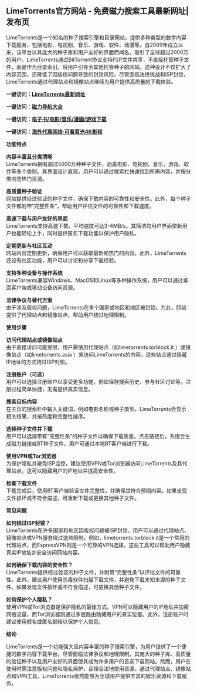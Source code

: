 <h2>LimeTorrents官方网站 - 免费磁力搜索工具最新网址|发布页</h2>
<p>LimeTorrents是一个知名的种子搜索引擎和目录网站，提供多种类型的数字内容下载服务，包括电影、电视剧、音乐、游戏、软件、动漫等。自2009年成立以来，该平台以其庞大的种子库和用户友好的界面而闻名，吸引了全球超过2000万的用户。LimeTorrents通过BitTorrent协议支持P2P文件共享，不直接托管种子文件，而是作为目录索引，将用户引导至其他托管种子的网站。这种设计不仅扩大了内容范围，还降低了因版权问题导致的封锁风险。尽管面临法律挑战和ISP封锁，LimeTorrents通过代理站点和镜像站点继续为用户提供高质量的下载体验。</p>
<p><strong>一键访问：</strong><a href="https://www.ggonav.com/sites/6031.html" target="_blank"><strong>LimeTorrents最新网址</strong></a></p>
<p><strong>一键访问：</strong><a href="https://cilisousuodaohang.litxdh.com"><strong>磁力导航大全</strong></a></p>
<p><strong>一键访问：</strong><a href="https://wangpanziyuan.pages.dev/"><strong>电子书/电影/音乐/漫画/游戏下载</strong></a></p>
<p><strong>一键访问：</strong><a href="http://ip.harmonylink.net/share/e82025" target="_blank"><strong>海外代理网络·可看蓝光4K影视</strong></a></p>
<p><strong>功能特点</strong></p>
<p><strong>内容丰富且分类清晰</strong><br>LimeTorrents拥有超过5000万种种子文件，涵盖电影、电视剧、音乐、游戏、软件等多个类别。其界面设计直观，用户可以通过搜索栏快速找到所需内容，并按分类浏览热门资源。</p>
<p><strong>高质量种子验证</strong><br>网站提供经过验证的种子文件，确保下载内容的可靠性和安全性。此外，每个种子文件都附带“完整性条”，帮助用户评估文件的可靠性和下载速度。</p>
<p><strong>高速下载与用户友好的界面</strong><br>LimeTorrents支持高速下载，平均速度可达3-4MB/s。其简洁的用户界面使新用户也能轻松上手，同时提供匿名下载功能以保护用户隐私。</p>
<p><strong>定期更新与社区互动</strong><br>网站内容定期更新，确保用户可以获取最新和热门的内容。此外，LimeTorrents还设有社区功能，用户可以讨论和分享下载经验。</p>
<p><strong>支持多种设备与操作系统</strong><br>LimeTorrents兼容Windows、MacOS和Linux等多种操作系统，用户可以通过桌面客户端或移动设备访问资源。</p>
<p><strong>法律争议与替代方案</strong><br>由于涉及版权问题，LimeTorrents在多个国家或地区和地区被封锁。为此，网站提供了代理站点和镜像站点，帮助用户绕过地理限制。</p>
<p><strong>使用步骤</strong></p>
<p><strong>访问代理站点或镜像站点</strong><br>由于直接访问可能受限，用户需使用代理站点（如limetorrents.torblock.it ）或镜像站点（如limetorrents.asia ）来访问LimeTorrents的内容。这些站点通过隐藏IP地址的方式绕过ISP封锁。</p>
<p><strong>注册账户（可选）</strong><br>用户可以选择注册账户以享受更多功能，例如保存搜索历史、参与社区讨论等。注册过程简单快捷，无需提供真实信息。</p>
<p><strong>搜索目标内容</strong><br>在主页的搜索栏中输入关键词，例如电影名称或种子类型。LimeTorrents会显示相关结果，并按热度和完整性排序。</p>
<p><strong>选择种子文件并下载</strong><br>用户可以选择带有“完整性条”的种子文件以确保下载质量。点击链接后，系统会生成磁力链接或BT种子文件，用户可通过本地BT客户端进行下载。</p>
<p><strong>使用VPN或Tor浏览器</strong><br>为保护隐私并避免ISP监控，建议使用VPN或Tor浏览器访问LimeTorrents及其代理站点。这可以隐藏用户的IP地址并提高安全性。</p>
<p><strong>检查下载文件</strong><br>下载完成后，使用BT客户端验证文件完整性，并确保其符合预期内容。如果发现文件损坏或不符合描述，可重新下载或更换其他种子文件。</p>
<p><strong>常见问题</strong></p>
<p><strong>如何绕过ISP封锁？</strong><br>LimeTorrents在许多国家和地区因版权问题被ISP封锁。用户可以通过代理站点、镜像站点或VPN服务绕过这些限制。例如，limetorrents.torblock.it是一个常用的代理站点，而ExpressVPN则是一个可靠的VPN选择。这些工具可以帮助用户隐藏真实IP地址并安全访问网站内容。</p>
<p><strong>如何确保下载内容的安全性？</strong><br>LimeTorrents提供经过验证的种子文件，并附带“完整性条”以评估文件的可靠性。此外，建议用户使用杀毒软件扫描下载文件，并避免下载未知来源的种子文件。如果发现文件损坏或不符合描述，可更换其他种子文件。</p>
<p><strong>如何保护个人隐私？</strong><br>使用VPN或Tor浏览器是保护隐私的最佳方式。VPN可以隐藏用户的IP地址并加密网络流量，而Tor浏览器则通过多层路由隐藏用户的真实位置。此外，注册账户时建议使用假名或匿名邮箱以保护个人信息。</p>
<p><strong>结论</strong></p>
<p>LimeTorrents是一个功能强大且内容丰富的种子搜索引擎，为用户提供了一个便捷的数字内容下载平台。尽管面临法律争议和地理限制，其庞大的种子库、高质量的验证种子以及用户友好的界面使其成为许多用户的首选下载网站。然而，用户在使用时需注意版权问题和隐私保护，合理合法地使用资源。通过代理站点、镜像站点和VPN工具，LimeTorrents依然能够为全球用户提供丰富的娱乐资源和下载服务。</p>

